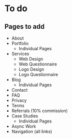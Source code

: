 # To do

## Pages to add

- About
- Portfolio
  - Individual Pages
- Services
  - Web Design
  - Web Questionnaire
  - Logo Design
  - Logo Questionnaire
- Blog
  - Individual Pages
- Contact
- FAQ
- Privacy
- Terms
- Referrals (10% commission)
- Case Studies
  - Individual Pages
- Async Work
- Navigation (all links)
